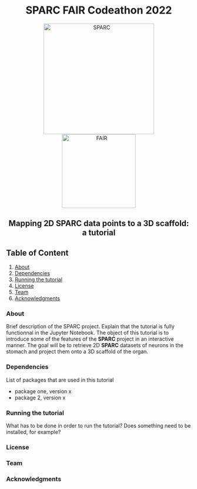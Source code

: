 # **<center>SPARC FAIR Codeathon 2022</center>**
<center>
<a href="https://sparc.science">
<img src="https://sparc.science/_nuxt/img/logo-sparc-wave-primary.8ed83a5.svg" alt="SPARC" width="300"/>
</a>
</center>
<center>
<a href="https://sparc.science/help/2022-sparc-fair-codeathon">
<img src="https://images.ctfassets.net/6bya4tyw8399/2qgsOmFnm7wYIfRrPrqbgx/ae3255858aa12bfcebb52e95c7cacffe/codeathon-graphic.png" alt="FAIR" width="200">
</a>
</center>



## <center>Mapping 2D **SPARC** data points to a 3D scaffold: a tutorial</center>

## **Table of Content**
 1. [About](#About)
 2. [Dependencies](#Dependencies)
 3. [Running the tutorial](#Running-the-tutorial)
 4. [License](#License)
 5. [Team](#Team)
 6. [Acknowledgments](#Acknowledgments)
 
### **About**
Brief description of the SPARC project. Explain that the tutorial is fully functionnal in the Jupyter Notebook. The object of this tutorial is to introduce some of the features of the **SPARC** project in an interactive manner. The goal will be to retrieve 2D **SPARC** datasets of neurons in the stomach and project them onto a 3D scaffold of the organ.  


### **Dependencies**
List of packages that are used in this tutorial
   * package one, version x
   * package 2, version x

### **Running the tutorial**
What has to be done in order to run the tutorial? Does something need to be installed, for example?

### **License**

### **Team**

### **Acknowledgments**